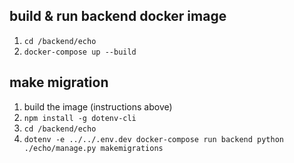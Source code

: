 ## build & run backend docker image

1. `cd /backend/echo`
2. `docker-compose up --build`

## make migration
1. build the image (instructions above)
2. `npm install -g dotenv-cli`
3. `cd /backend/echo`
4. `dotenv -e ../../.env.dev docker-compose run backend python ./echo/manage.py makemigrations`
